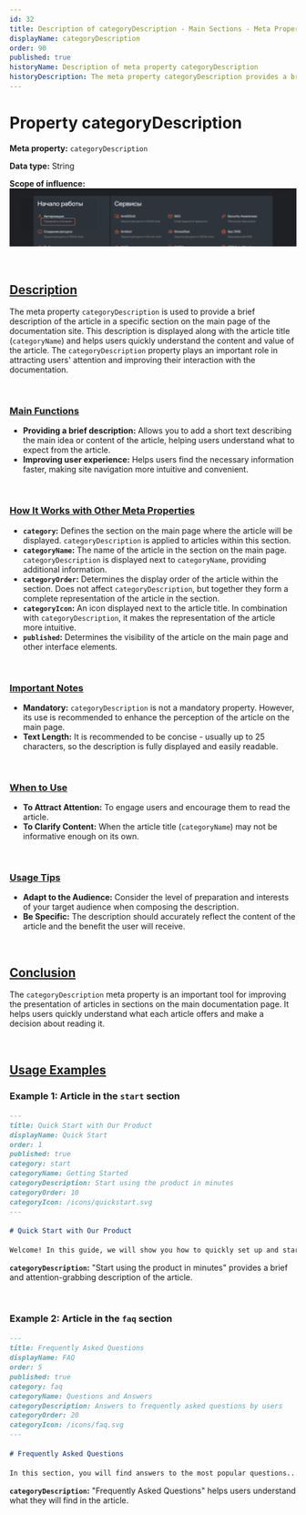 ```yaml
---
id: 32
title: Description of categoryDescription - Main Sections - Meta Properties
displayName: categoryDescription
order: 90
published: true
historyName: Description of meta property categoryDescription
historyDescription: The meta property categoryDescription provides a brief description of the article in the section on the main page to improve navigation.
---
```


# Property categoryDescription

**Meta property:** `categoryDescription`

**Data type:** String

**Scope of influence:**
![Property Influence](https://raw.githubusercontent.com/SolarSpaceTech/product-documentation-help/refs/heads/main/ru/images/category-description.png)

<br/>

## [Description](description)

The meta property `categoryDescription` is used to provide a brief description of the article in a specific section on the main page of the documentation site.
This description is displayed along with the article title (`categoryName`) and helps users quickly understand the content and value of the article.
The `categoryDescription` property plays an important role in attracting users' attention and improving their interaction with the documentation.

<br/>

### [Main Functions](basic-functions)

- **Providing a brief description:** Allows you to add a short text describing the main idea or content of the article, helping users understand what to expect from the article.
- **Improving user experience:** Helps users find the necessary information faster, making site navigation more intuitive and convenient.

<br/>

### [How It Works with Other Meta Properties](with-other-properties)

- **`category`:** Defines the section on the main page where the article will be displayed. `categoryDescription` is applied to articles within this section.
- **`categoryName`:** The name of the article in the section on the main page. `categoryDescription` is displayed next to `categoryName`, providing additional information.
- **`categoryOrder`:** Determines the display order of the article within the section. Does not affect `categoryDescription`, but together they form a complete representation of the article in the section.
- **`categoryIcon`:** An icon displayed next to the article title. In combination with `categoryDescription`, it makes the representation of the article more intuitive.
- **`published`:** Determines the visibility of the article on the main page and other interface elements.

<br/>

### [Important Notes](notes)

- **Mandatory:** `categoryDescription` is not a mandatory property. However, its use is recommended to enhance the perception of the article on the main page.
- **Text Length:** It is recommended to be concise - usually up to 25 characters, so the description is fully displayed and easily readable.

<br/>

### [When to Use](when-to-use)

- **To Attract Attention:** To engage users and encourage them to read the article.
- **To Clarify Content:** When the article title (`categoryName`) may not be informative enough on its own.

<br/>

### [Usage Tips](advice)

- **Adapt to the Audience:** Consider the level of preparation and interests of your target audience when composing the description.
- **Be Specific:** The description should accurately reflect the content of the article and the benefit the user will receive.

<br/>

## [Conclusion](conclusion)

The `categoryDescription` meta property is an important tool for improving the presentation of articles in sections on the main documentation page. It helps users quickly understand what each article offers and make a decision about reading it.

<br/>

## [Usage Examples](examples)

### Example 1: Article in the `start` section

```md
---
title: Quick Start with Our Product
displayName: Quick Start
order: 1
published: true
category: start
categoryName: Getting Started
categoryDescription: Start using the product in minutes
categoryOrder: 10
categoryIcon: /icons/quickstart.svg
---

# Quick Start with Our Product

Welcome! In this guide, we will show you how to quickly set up and start working with our product...
```

**`categoryDescription`:** "Start using the product in minutes" provides a brief and attention-grabbing description of the article.

<br/>

### Example 2: Article in the `faq` section

```md
---
title: Frequently Asked Questions
displayName: FAQ
order: 5
published: true
category: faq
categoryName: Questions and Answers
categoryDescription: Answers to frequently asked questions by users
categoryOrder: 20
categoryIcon: /icons/faq.svg
---

# Frequently Asked Questions

In this section, you will find answers to the most popular questions...
```

**`categoryDescription`:** "Frequently Asked Questions" helps users understand what they will find in the article.
